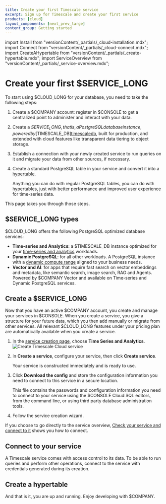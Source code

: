 ```yaml
---
title: Create your first Timescale service
excerpt: Sign up for Timescale and create your first service
products: [cloud]
layout_components: [next_prev_large]
content_group: Getting started
---
```


import Install from "versionContent/_partials/_cloud-installation.mdx";
import Connect from "versionContent/_partials/_cloud-connect.mdx";
import CreateAHypertable from "versionContent/_partials/_create-hypertable.mdx";
import ServiceOverview from "versionContent/_partials/_service-overview.mdx";

# Create your first $SERVICE_LONG

To start using $CLOUD_LONG for your database, you need to take the following steps:

1. Create a $COMPANY account: register in $CONSOLE to get a centralized point to administer and interact with your data.
1. Create a $SERVICE_LONG, that is, a PostgreSQL database instance, powered by [$TIMESCALE_DB][timescaledb], built for production, and extended with cloud features like transparent data tiering to object storage.
1. Establish a connection with your newly created service to run queries on it and migrate your data from other sources, if necessary.
1. Create a standard PostgreSQL table in your service and convert it into a [hypertable][hypertables]. 

   Anything you can do with regular PostgreSQL tables, you can do with hypertables, just with better performance and improved user experience for time-series data.

This page takes you through those steps. 

## $SERVICE_LONG types

$CLOUD_LONG offers the following PostgreSQL optimized database services:

- **Time-series and Analytics**: a $TIMESCALE_DB instance optimized for your 
    [time-series and analytics][what-is-time-series] workloads.
- **Dynamic PostgreSQL**: for all other workloads. A PostgreSQL instance with a 
    [dynamic compute range][what-is-dynamic-postgres] aligned to your business needs.
- **Vector and AI**: for apps that require fast search on vector embeddings and metadata, like semantic search, image search, RAG and Agents. Powered by $COMPANY Vector and available on Time-series and Dynamic PostgreSQL services. 

<ServiceOverview />


<Install />

## Create a $SERVICE_LONG

Now that you have an active $COMPANY account, you create and manage your services in $CONSOLE. When you create a service, you give a structure for your future data, which you then add manually or migrate from other services. All relevant $CLOUD_LONG features under your pricing plan are automatically available when you create a service. 

<Procedure> 

1. In the [service creation page][create-service], choose **Time Series and Analytics**.
   ![Create Timescale Cloud service](https://assets.timescale.com/docs/images/console-create-service.png)

1. In **Create a service**, configure your service, then click **Create service**.

   Your service is constructed immediately and is ready to use.

1. Click **Download the config** and store the configuration information you need to connect to this service in a 
   secure location. 

   This file contains the passwords and configuration information you need to connect to your service using the
   $CONSOLE Cloud SQL editors, from the command line, or using third party database administration tools.

1. Follow the service creation wizard.   

If you choose to go directly to the service overview, [Check your service and connect to it][connect-to-your-service] 
shows you how to connect.

</Procedure> 

## Connect to your service

A Timescale service comes with access control to its data. To be able to run queries and perform other operations, connect to the service with credentials generated during its creation.

<Connect />

## Create a hypertable

<CreateAHypertable />

And that is it, you are up and running. Enjoy developing with $COMPANY.

[tsc-portal]: https://console.cloud.timescale.com/
[services-how-to]: /use-timescale/:currentVersion:/services/
[install-psql]: /use-timescale/:currentVersion:/integrations/query-admin/psql/
[connect-to-your-service]: /getting-started/:currentVersion:/services/#connect-to-your-service
[create-service]: https://console.cloud.timescale.com/dashboard/create_services
[what-is-time-series]: https://www.timescale.com/blog/what-is-a-time-series-database/#what-is-a-time-series-database
[what-is-dynamic-postgres]: https://www.timescale.com/dynamic-postgresql
[hypertables]: /use-timescale/:currentVersion:/hypertables/about-hypertables/#hypertable-partitioning
[timescaledb]: https://docs.timescale.com/#TimescaleDB
